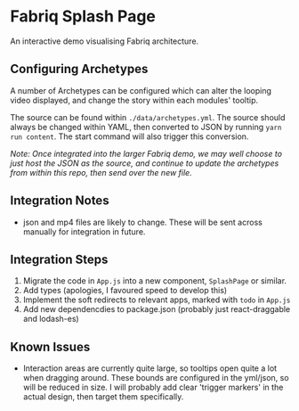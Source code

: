 # Fabriq Splash Page

An interactive demo visualising Fabriq architecture.

## Configuring Archetypes

A number of Archetypes can be configured which can alter the looping video displayed, and change the story within each modules' tooltip.

The source can be found within `./data/archetypes.yml`. The source should always be changed within YAML, then converted to JSON by running `yarn run content`. The start command will also trigger this conversion.

_Note: Once integrated into the larger Fabriq demo, we may well choose to just host the JSON as the source, and continue to update the archetypes from within this repo, then send over the new file._

## Integration Notes

- json and mp4 files are likely to change. These will be sent across manually for integration in future.

## Integration Steps

1. Migrate the code in `App.js` into a new component, `SplashPage` or similar.
2. Add types (apologies, I favoured speed to develop this)
3. Implement the soft redirects to relevant apps, marked with `todo` in `App.js`
4. Add new dependencdies to package.json (probably just react-draggable and lodash-es)

## Known Issues

- Interaction areas are currently quite large, so tooltips open quite a lot when dragging around. These bounds are configured in the yml/json, so will be reduced in size. I will probably add clear 'trigger markers' in the actual design, then target them specifically.